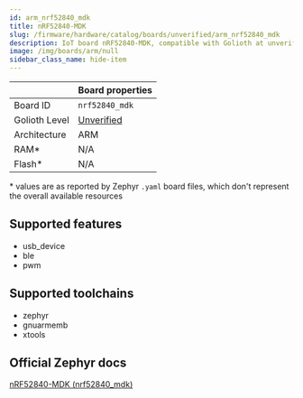 ```yaml
---
id: arm_nrf52840_mdk
title: nRF52840-MDK
slug: /firmware/hardware/catalog/boards/unverified/arm_nrf52840_mdk
description: IoT board nRF52840-MDK, compatible with Golioth at unverified level.
image: /img/boards/arm/null
sidebar_class_name: hide-item
---
```


[//]: # (This is an auto-generated file, do not edit! Changes to it will be lost upon re-generation)



|                | Board properties     |
| -------------  | -------------------- |
| Board ID       | `nrf52840_mdk` |
| Golioth Level  | [Unverified](/firmware/hardware#unverified-boards) |
| Architecture   | ARM |
| RAM*           | N/A |
| Flash*         | N/A |

\* values are as reported by Zephyr `.yaml` board files, which don't represent the overall available resources



## Supported features

* usb_device
* ble
* pwm

## Supported toolchains

* zephyr
* gnuarmemb
* xtools

## Official Zephyr docs

[nRF52840-MDK (nrf52840_mdk)](https://docs.zephyrproject.org/latest/boards/arm/nrf52840_mdk/doc/index.html)
